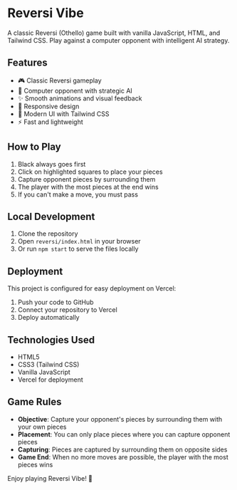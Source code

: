 # Reversi Vibe

A classic Reversi (Othello) game built with vanilla JavaScript, HTML, and Tailwind CSS. Play against a computer opponent with intelligent AI strategy.

## Features

- 🎮 Classic Reversi gameplay
- 🤖 Computer opponent with strategic AI
- ✨ Smooth animations and visual feedback
- 📱 Responsive design
- 🎨 Modern UI with Tailwind CSS
- ⚡ Fast and lightweight

## How to Play

1. Black always goes first
2. Click on highlighted squares to place your pieces
3. Capture opponent pieces by surrounding them
4. The player with the most pieces at the end wins
5. If you can't make a move, you must pass

## Local Development

1. Clone the repository
2. Open `reversi/index.html` in your browser
3. Or run `npm start` to serve the files locally

## Deployment

This project is configured for easy deployment on Vercel:

1. Push your code to GitHub
2. Connect your repository to Vercel
3. Deploy automatically

## Technologies Used

- HTML5
- CSS3 (Tailwind CSS)
- Vanilla JavaScript
- Vercel for deployment

## Game Rules

- **Objective**: Capture your opponent's pieces by surrounding them with your own pieces
- **Placement**: You can only place pieces where you can capture opponent pieces
- **Capturing**: Pieces are captured by surrounding them on opposite sides
- **Game End**: When no more moves are possible, the player with the most pieces wins

Enjoy playing Reversi Vibe! 🎯
